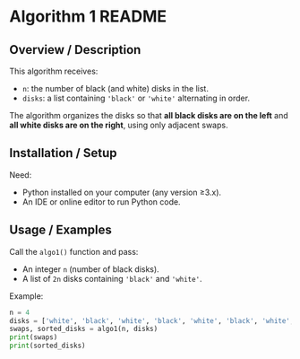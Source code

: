 # Algorithm 1 README

## Overview / Description
This algorithm receives:
- `n`: the number of black (and white) disks in the list.
- `disks`: a list containing `'black'` or `'white'` alternating in order.

The algorithm organizes the disks so that **all black disks are on the left** and **all white disks are on the right**, using only adjacent swaps.

## Installation / Setup
Need:
- Python installed on your computer (any version ≥3.x).
- An IDE or online editor to run Python code.

## Usage / Examples
Call the `algo1()` function and pass:
- An integer `n` (number of black disks).
- A list of `2n` disks containing `'black'` and `'white'`.

Example:
```python
n = 4
disks = ['white', 'black', 'white', 'black', 'white', 'black', 'white', 'black']
swaps, sorted_disks = algo1(n, disks)
print(swaps)
print(sorted_disks)
